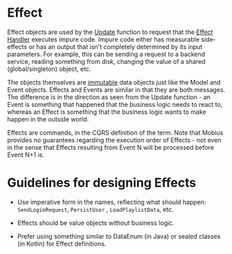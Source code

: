 # Effect

Effect objects are used by the [Update](./Update.md) function to request that the
[Effect Handler](./Effect-Handler.md) executes impure code. Impure code either has measurable
side-effects or has an output that isn't completely determined by its input parameters. For example,
this can be sending a request to a backend service, reading something from disk, changing the value
of a shared (global/singleton) object, etc.

The objects themselves are [immutable](../patterns/Immutability.md) data objects just like the Model
and Event objects. Effects and Events are similar in that they are both messages. The difference is
in the direction as seen from the Update function - an Event is something that happened that the
business logic needs to react to, whereas an Effect is something that the business logic wants to
make happen in the outside world.

Effects are commands, in the CQRS definition of the term. Note that Mobius provides no guarantees
regarding the execution order of Effects - not even in the sense that Effects resulting from Event N
will be processed before Event N+1 is.

# Guidelines for designing Effects

- Use imperative form in the names, reflecting what should happen: `SendLoginRequest`, `PersistUser`
  , `LoadPlaylistData`, etc.

- Effects should be value objects without business logic.

- Prefer using something similar to DataEnum (in Java) or sealed classes (in Kotlin) for Effect
  definitions.